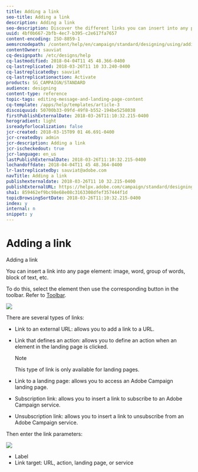 ```yaml
---
title: Adding a link
seo-title: Adding a link
description: Adding a link
seo-description: Discover the different links you can insert into any page element.
uuid: 4bf0b667-2bfb-4ec7-b395-c2e617fa7657
content-encoding: ISO-8859-1
aemsrcnodepath: /content/help/en/campaign/standard/designing/using/adding-a-link
contentOwner: sauviat
cq-designpath: /etc/designs/help
cq-lastmodified: 2018-04-04T11 45 48.366-0400
cq-lastreplicated: 2018-03-26T11 10 33.240-0400
cq-lastreplicatedby: sauviat
cq-lastreplicationaction: Activate
products: SG_CAMPAIGN/STANDARD
audience: designing
content-type: reference
topic-tags: editing-message-and-landing-page-content
cq-template: /apps/help/templates/article-3
discoiquuid: 50700b33-09fd-49f8-b552-194be5258038
firstPublishExternalDate: 2018-03-26T11:10:32.215-0400
herogradient: light
isreadyforlocalization: false
jcr-created: 2018-03-15T09 01 46.691-0400
jcr-createdby: admin
jcr-description: Adding a link
jcr-ischeckedout: true
jcr-language: en_us
lastPublishExternalDate: 2018-03-26T11:10:32.215-0400
lochandoffdate: 2018-04-04T11 45 48.364-0400
lr-lastreplicatedby: sauviat@adobe.com
navTitle: Adding a link
publishexternaldate: 2018-03-26T11 10 32.215-0400
publishExternalURL: https://helpx.adobe.com/campaign/standard/designing/using/adding-a-link.html
sha1: 859462ef9bc98e68e08c3163308dfef357444f1d
topicBrowsingSortDate: 2018-03-26T11:10:32.215-0400
index: y
internal: n
snippet: y
---
```


# Adding a link

Adding a link

You can insert a link into any page element: image, word, group of words, block of text, etc.

To do this, select the element then use the corresponding button in the toolbar. Refer to [Toolbar](../../designing/using/content-editor-interface.md#toolbar).

![](assets/delivery_content_13.png)

There are several types of links:

* Link to an external URL: allows you to add a link to a URL.
* Link that defines an action: allows you to define an action when an element in the landing page is clicked.

  >[!NOTE]
  >
  >This type of link is only available for landing pages.

* Link to a landing page: allows you to access an Adobe Campaign landing page.
* Subscription link: allows you to insert a link to subscribe to an Adobe Campaign service.
* Unsubscription link: allows you to insert a link to unsubscribe from an Adobe Campaign service.

Then enter the link parameters:

![](assets/delivery_content_14.png)

* Label
* Link target: URL, action, landing page, or service

